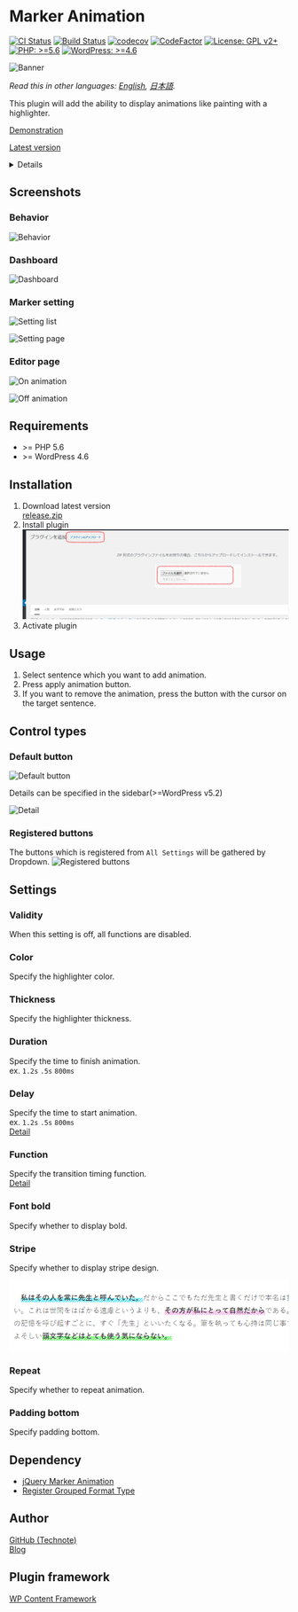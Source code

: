 # Marker Animation

[![CI Status](https://github.com/technote-space/marker-animation/workflows/CI/badge.svg)](https://github.com/technote-space/marker-animation/actions)
[![Build Status](https://travis-ci.com/technote-space/marker-animation.svg?branch=master)](https://travis-ci.com/technote-space/marker-animation)
[![codecov](https://codecov.io/gh/technote-space/marker-animation/branch/master/graph/badge.svg)](https://codecov.io/gh/technote-space/marker-animation)
[![CodeFactor](https://www.codefactor.io/repository/github/technote-space/marker-animation/badge)](https://www.codefactor.io/repository/github/technote-space/marker-animation)
[![License: GPL v2+](https://img.shields.io/badge/License-GPL%20v2%2B-blue.svg)](http://www.gnu.org/licenses/gpl-2.0.html)
[![PHP: >=5.6](https://img.shields.io/badge/PHP-%3E%3D5.6-orange.svg)](http://php.net/)
[![WordPress: >=4.6](https://img.shields.io/badge/WordPress-%3E%3D4.6-brightgreen.svg)](https://wordpress.org/)

![Banner](https://raw.githubusercontent.com/technote-space/marker-animation/images/.github/images/banner-772x250.png)

*Read this in other languages: [English](README.md), [日本語](README.ja.md).*

This plugin will add the ability to display animations like painting with a highlighter.

[Demonstration](https://technote-space.github.io/marker-animation)

[Latest version](https://github.com/technote-space/marker-animation/releases/latest/download/release.zip)

<!-- START doctoc generated TOC please keep comment here to allow auto update -->
<!-- DON'T EDIT THIS SECTION, INSTEAD RE-RUN doctoc TO UPDATE -->
<details>
<summary>Details</summary>

- [Screenshots](#screenshots)
  - [Behavior](#behavior)
  - [Dashboard](#dashboard)
  - [Marker setting](#marker-setting)
  - [Editor page](#editor-page)
- [Requirements](#requirements)
- [Installation](#installation)
- [Usage](#usage)
- [Control types](#control-types)
  - [Default button](#default-button)
  - [Registered buttons](#registered-buttons)
- [Settings](#settings)
  - [Validity](#validity)
  - [Color](#color)
  - [Thickness](#thickness)
  - [Duration](#duration)
  - [Delay](#delay)
  - [Function](#function)
  - [Font bold](#font-bold)
  - [Stripe](#stripe)
  - [Repeat](#repeat)
  - [Padding bottom](#padding-bottom)
- [Dependency](#dependency)
- [Author](#author)
- [Plugin framework](#plugin-framework)

</details>
<!-- END doctoc generated TOC please keep comment here to allow auto update -->

## Screenshots
### Behavior

![Behavior](https://raw.githubusercontent.com/technote-space/marker-animation/images/.github/images/screenshot-1.gif)

### Dashboard

![Dashboard](https://raw.githubusercontent.com/technote-space/marker-animation/images/.github/images/201905201411.png)

### Marker setting

![Setting list](https://raw.githubusercontent.com/technote-space/marker-animation/images/.github/images/201905201412.png)

![Setting page](https://raw.githubusercontent.com/technote-space/marker-animation/images/.github/images/201905201414.png)

### Editor page
  
![On animation](https://raw.githubusercontent.com/technote-space/marker-animation/images/.github/images/screenshot-9.gif)

![Off animation](https://raw.githubusercontent.com/technote-space/marker-animation/images/.github/images/screenshot-10.gif)

## Requirements
- \>= PHP 5.6
- \>= WordPress 4.6

## Installation
1. Download latest version  
[release.zip](https://github.com/technote-space/marker-animation/releases/latest/download/release.zip)
1. Install plugin
![install](https://raw.githubusercontent.com/technote-space/screenshots/master/misc/install-wp-plugin.png)
1. Activate plugin

## Usage
1. Select sentence which you want to add animation.
1. Press apply animation button.
1. If you want to remove the animation, press the button with the cursor on the target sentence.

## Control types
### Default button
![Default button](https://raw.githubusercontent.com/technote-space/marker-animation/images/.github/images/201902051620.png)  

Details can be specified in the sidebar(\>=WordPress v5.2)

![Detail](https://raw.githubusercontent.com/technote-space/marker-animation/images/.github/images/201905201416.png)  

### Registered buttons
The buttons which is registered from `All Settings` will be gathered by Dropdown.
![Registered buttons](https://raw.githubusercontent.com/technote-space/marker-animation/images/.github/images/201902051621.png)

## Settings
### Validity
When this setting is off, all functions are disabled.

### Color
Specify the highlighter color.

### Thickness
Specify the highlighter thickness.

### Duration
Specify the time to finish animation.  
ex. `1.2s`  `.5s`  `800ms`

### Delay
Specify the time to start animation.  
ex. `1.2s`  `.5s`  `800ms`  
[Detail](https://developer.mozilla.org/en-US/docs/Web/CSS/transition-delay)

### Function
Specify the transition timing function.  
[Detail](https://developer.mozilla.org/en-US/docs/Web/CSS/transition-timing-function)  

### Font bold
Specify whether to display bold. 

### Stripe
Specify whether to display stripe design.

![Stripe](https://raw.githubusercontent.com/technote-space/jquery.marker-animation/images/stripe.png)  

### Repeat
Specify whether to repeat animation.

### Padding bottom
Specify padding bottom.

## Dependency
- [jQuery Marker Animation](https://github.com/technote-space/jquery.marker-animation)
- [Register Grouped Format Type](https://github.com/technote-space/register-grouped-format-type)

## Author
[GitHub (Technote)](https://github.com/technote-space)  
[Blog](https://technote.space)

## Plugin framework
[WP Content Framework](https://github.com/wp-content-framework/core)
